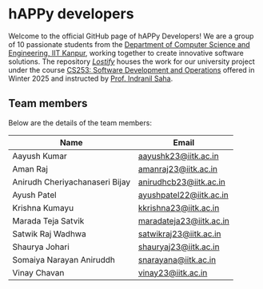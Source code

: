 # hAPPy developers

Welcome to the official GitHub page of hAPPy Developers! We are a group of
10 passionate students from the 
[Department of Computer Science and Engineering, IIT Kanpur](https://www.cse.iitk.ac.in),
working together to create innovative software solutions. 
The repository [*Lostify*](https://github.com/CS253-Group-6/Lostify)
houses the work for our university project under the course
[CS253: Software Development and Operations](https://www.cse.iitk.ac.in/pages/CS253.html)
offered in Winter 2025 and instructed by
[Prof. Indranil Saha](https://www.cse.iitk.ac.in/users/isaha).

## Team members

Below are the details of the team members:

|                Name                |                            Email                            |
|------------------------------------|-------------------------------------------------------------|
| Aayush Kumar                       | [aayushk23@iitk.ac.in](mailto:aayushk23@iitk.ac.in)         |
| Aman Raj                           | [amanraj23@iitk.ac.in](mailto:amanraj23@iitk.ac.in)         |
| Anirudh Cheriyachanaseri Bijay     | [anirudhcb23@iitk.ac.in](mailto:anirudhcb23@iitk.ac.in)     |
| Ayush Patel                        | [ayushpatel22@iitk.ac.in](mailto:ayushpatel22@iitk.ac.in)   |
| Krishna Kumayu                     | [kkrishna23@iitk.ac.in](mailto:kkrishna23@iitk.ac.in)       |
| Marada Teja Satvik                 | [maradateja23@iitk.ac.in](mailto:maradateja23@iitk.ac.in)   |
| Satwik Raj Wadhwa                  | [satwikraj23@iitk.ac.in](mailto:satwikraj23@iitk.ac.in)     |
| Shaurya Johari                     | [shauryaj23@iitk.ac.in](mailto:shauryaj23@iitk.ac.in)       |
| Somaiya Narayan Aniruddh           | [snarayana@iitk.ac.in](mailto:snarayana@iitk.ac.in)         |
| Vinay Chavan                       | [vinay23@iitk.ac.in](mailto:vinay23@iitk.ac.in)             |
